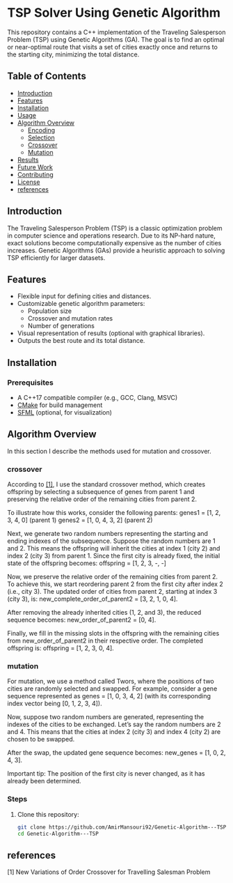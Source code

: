 # TSP Solver Using Genetic Algorithm

This repository contains a C++ implementation of the Traveling Salesperson Problem (TSP) using Genetic Algorithms (GA). The goal is to find an optimal or near-optimal route that visits a set of cities exactly once and returns to the starting city, minimizing the total distance.

## Table of Contents

- [Introduction](#introduction)
- [Features](#features)
- [Installation](#installation)
- [Usage](#usage)
- [Algorithm Overview](#algorithm-overview)
  - [Encoding](#encoding)
  - [Selection](#selection)
  - [Crossover](#crossover)
  - [Mutation](#mutation)
- [Results](#results)
- [Future Work](#future-work)
- [Contributing](#contributing)
- [License](#license)
- [references](#references)

## Introduction

The Traveling Salesperson Problem (TSP) is a classic optimization problem in computer science and operations research. Due to its NP-hard nature, exact solutions become computationally expensive as the number of cities increases. Genetic Algorithms (GAs) provide a heuristic approach to solving TSP efficiently for larger datasets.

## Features

- Flexible input for defining cities and distances.
- Customizable genetic algorithm parameters:
  - Population size
  - Crossover and mutation rates
  - Number of generations
- Visual representation of results (optional with graphical libraries).
- Outputs the best route and its total distance.

## Installation

### Prerequisites

- A C++17 compatible compiler (e.g., GCC, Clang, MSVC)
- [CMake](https://cmake.org/) for build management
- [SFML](https://www.sfml-dev.org/) (optional, for visualization)

## Algorithm Overview
In this section I describe the methods used for mutation and crossover. 
### crossover
According to [[1]](#1),  I use the standard crossover method, which creates offspring by selecting a subsequence of genes from parent 1 and preserving the relative order of the remaining cities from parent 2.

To illustrate how this works, consider the following parents:
genes1 = [1, 2, 3, 4, 0] (parent 1)
genes2 = [1, 0, 4, 3, 2] (parent 2)

Next, we generate two random numbers representing the starting and ending indexes of the subsequence. Suppose the random numbers are 1 and 2. This means the offspring will inherit the cities at index 1 (city 2) and index 2 (city 3) from parent 1. Since the first city is already fixed, the initial state of the offspring becomes:
offspring = [1, 2, 3, -, -]

Now, we preserve the relative order of the remaining cities from parent 2. To achieve this, we start reordering parent 2 from the first city after index 2 (i.e., city 3). The updated order of cities from parent 2, starting at index 3 (city 3), is:
new_complete_order_of_parent2 = [3, 2, 1, 0, 4].

After removing the already inherited cities (1, 2, and 3), the reduced sequence becomes:
new_order_of_parent2 = [0, 4].

Finally, we fill in the missing slots in the offspring with the remaining cities from new_order_of_parent2 in their respective order. The completed offspring is:
offspring = [1, 2, 3, 0, 4].
### mutation
For mutation, we use a method called Twors, where the positions of two cities are randomly selected and swapped. For example, consider a gene sequence represented as genes = [1, 0, 3, 4, 2] (with its corresponding index vector being [0, 1, 2, 3, 4]).

Now, suppose two random numbers are generated, representing the indexes of the cities to be exchanged. Let’s say the random numbers are 2 and 4. This means that the cities at index 2 (city 3) and index 4 (city 2) are chosen to be swapped.

After the swap, the updated gene sequence becomes:
new_genes = [1, 0, 2, 4, 3].

Important tip: The position of the first city is never changed, as it has already been determined.

### Steps

1. Clone this repository:
   ```bash
   git clone https://github.com/AmirMansouri92/Genetic-Algorithm---TSP.git
   cd Genetic-Algorithm---TSP

## references
<a id="1">[1]</a> 
New Variations of Order Crossover for Travelling Salesman Problem
